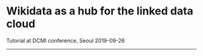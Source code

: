 # Wikidata as a hub for the linked data cloud

Tutorial at DCMI conference, Seoul 2019-09-26

---



